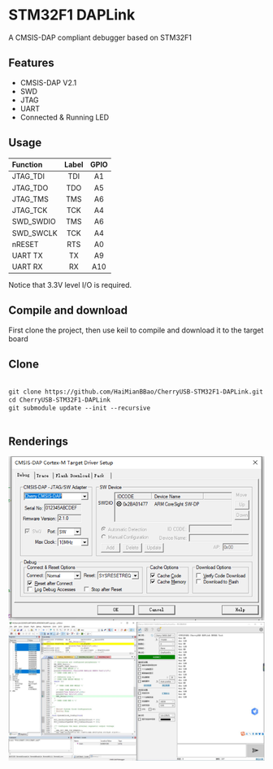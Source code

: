 # STM32F1 DAPLink

A CMSIS-DAP compliant debugger based on STM32F1

## Features

* CMSIS-DAP V2.1
* SWD
* JTAG
* UART
* Connected & Running LED

## Usage

| Function | Label | GPIO |
|:-|:-:|:-:|
| JTAG_TDI | TDI | A1 |
| JTAG_TDO | TDO | A5 |
| JTAG_TMS | TMS  | A6 |
| JTAG_TCK | TCK  | A4 |
| SWD_SWDIO | TMS | A6 |
| SWD_SWCLK | TCK | A4 |
| nRESET | RTS | A0 |
| UART TX | TX | A9 |
| UART RX | RX | A10 |

Notice that 3.3V level I/O is required.

## Compile and download
First clone the project, then use keil to compile and download it to the target board

## Clone
```

git clone https://github.com/HaiMianBBao/CherryUSB-STM32F1-DAPLink.git
cd CherryUSB-STM32F1-DAPLink
git submodule update --init --recursive


```

## Renderings

![DEBUG](img/debug.png)
![UART](img/uart.jpg)